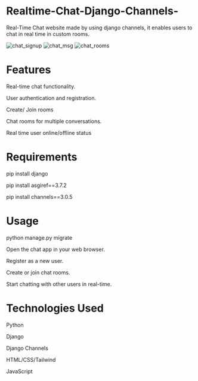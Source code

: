 # Realtime-Chat-Django-Channels-
Real-Time Chat website made by using django channels, it enables users to chat in real time in custom rooms.

![chat_signup](https://github.com/abdulmls2/Realtime-Chat-Django-Channels-/assets/123908423/877b0628-e022-4600-a973-b95189c9e094)
![chat_msg](https://github.com/abdulmls2/Realtime-Chat-Django-Channels-/assets/123908423/7ba62efd-97de-4570-89ca-06f1e1cfab98)
![chat_rooms](https://github.com/abdulmls2/Realtime-Chat-Django-Channels-/assets/123908423/81b0324d-5dac-44b2-be18-17d852b62902)

# Features
Real-time chat functionality.

User authentication and registration.

Create/ Join rooms

Chat rooms for multiple conversations.

Real time user online/offline status

# Requirements
pip install django

pip install asgiref==3.7.2

pip install channels==3.0.5


# Usage
python manage.py migrate

Open the chat app in your web browser.

Register as a new user.

Create or join chat rooms.

Start chatting with other users in real-time.

# Technologies Used
Python

Django

Django Channels

HTML/CSS/Tailwind

JavaScript
